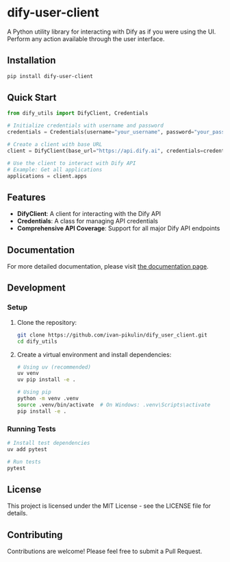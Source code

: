 # dify-user-client

A Python utility library for interacting with Dify as if you were using the UI. Perform any action available through the user interface.

## Installation

```bash
pip install dify-user-client
```

## Quick Start

```python
from dify_utils import DifyClient, Credentials

# Initialize credentials with username and password
credentials = Credentials(username="your_username", password="your_password")

# Create a client with base URL
client = DifyClient(base_url="https://api.dify.ai", credentials=credentials)

# Use the client to interact with Dify API
# Example: Get all applications
applications = client.apps
```

## Features

- **DifyClient**: A client for interacting with the Dify API
- **Credentials**: A class for managing API credentials
- **Comprehensive API Coverage**: Support for all major Dify API endpoints

## Documentation

For more detailed documentation, please visit [the documentation page](https://github.com/ivan-pikulin/dify_user_client).

## Development

### Setup

1. Clone the repository:
   ```bash
   git clone https://github.com/ivan-pikulin/dify_user_client.git
   cd dify_utils
   ```

2. Create a virtual environment and install dependencies:
   ```bash
   # Using uv (recommended)
   uv venv
   uv pip install -e .
   
   # Using pip
   python -m venv .venv
   source .venv/bin/activate  # On Windows: .venv\Scripts\activate
   pip install -e .
   ```

### Running Tests

```bash
# Install test dependencies
uv add pytest

# Run tests
pytest
```

## License

This project is licensed under the MIT License - see the LICENSE file for details.

## Contributing

Contributions are welcome! Please feel free to submit a Pull Request.
